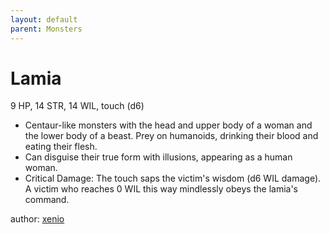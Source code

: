 ```yaml
---
layout: default
parent: Monsters
---
```

# Lamia
9 HP, 14 STR, 14 WIL, touch (d6)
- Centaur-like monsters with the head and upper body of a woman and the lower body of a beast. Prey on humanoids, drinking their blood and eating their flesh.
- Can disguise their true form with illusions, appearing as a human woman.
- Critical Damage: The touch saps the victim's wisdom (d6 WIL damage). A victim who reaches 0 WIL this way mindlessly obeys the lamia's command.

author: [xenio](https://xenioinabottle.blogspot.com)
